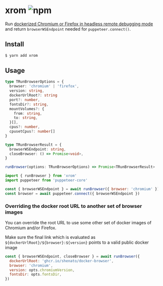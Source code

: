 # xrom ![npm](https://flat.badgen.net/npm/v/xrom)

Run [dockerized Chromium or Firefox in headless remote debugging mode](https://github.com/nextools/images) and return `browserWSEndpoint` needed for `puppeteer.connect()`.

## Install

```sh
$ yarn add xrom
```

## Usage

```ts
type TRunBrowserOptions = {
  browser: 'chromium' | 'firefox',
  version: string,
  dockerUrlRoot?: string
  port?: number,
  fontsDir?: string,
  mountVolumes?: {
    from: string,
    to: string,
  }[],
  cpus?: number,
  cpusetCpus?: number[]
}

type TRunBrowserResult = {
  browserWSEndpoint: string,
  closeBrowser: () => Promise<void>,
}

runBrowser(options: TRunBrowserOptions) => Promise<TRunBrowserResult>
```

```js
import { runBrowser } from 'xrom'
import puppeteer from 'puppeteer-core'

const { browserWSEndpoint } = await runBrowser({ browser: 'chromium' })
const browser = await puppeteer.connect({ browserWSEndpoint })
```


### Overriding the docker root URL to another set of browser images
You can override the root URL to use some other set of docker images of Chromium and/or Firefox.


Make sure the final link which is evaluated as `${dockerUrlRoot}/${browser}:${version}` points to a valid public docker image

```js
const { browserWSEndpoint, closeBrowser } = await runBrowser({
  dockerUrlRoot: 'ghcr.io/shenato/docker-browser',
  browser: 'chromium',
  version: opts.chromiumVersion,
  fontsDir: opts.fontsDir,
})
```